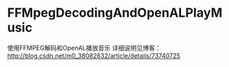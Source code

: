 # FFMpegDecodingAndOpenALPlayMusic
使用FFMPEG解码和OpenAL播放音乐
详细说明见博客：http://blog.csdn.net/m0_38082632/article/details/73740725
